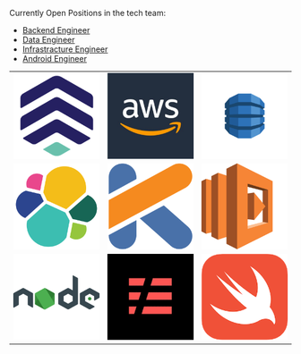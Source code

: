 Currently Open Positions in the tech team:

- [Backend Engineer](backend-engineer.md)
- [Data Engineer](data-engineer.md)
- [Infrastracture Engineer](infrastracture-engineer.md)
- [Android Engineer](android-engineer.md)

|                                    |                                         |                               |
| :--------------------------------: | :-------------------------------------: | :---------------------------: |
| ![chargedup](images/chargedup.png) |         ![AWS](images/aws.png)          |  ![dynamodb](images/ddb.png)  |
|  ![elastic search](images/es.png)  |      ![kotlin](images/kotlin.png)       | ![lambdas](images/lambda.png) |
|    ![node.js](images/node.png)     | ![serverless framework](images/sls.png) |  ![swift](images/swift.png)   |







